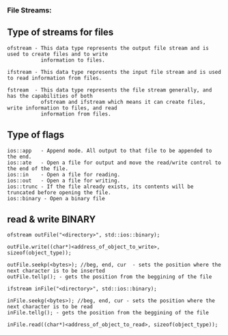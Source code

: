### File Streams:

## Type of streams for files
	
	ofstream - This data type represents the output file stream and is used to create files and to write 
	           information to files.

	ifstream - This data type represents the input file stream and is used to read information from files.

	fstream  - This data type represents the file stream generally, and has the capabilities of both 
	           ofstream and ifstream which means it can create files, write information to files, and read 
	           information from files.


## Type of flags

	ios::app   - Append mode. All output to that file to be appended to the end.
	ios::ate   - Open a file for output and move the read/write control to the end of the file.
	ios::in    - Open a file for reading.
	ios::out   - Open a file for writing.
	ios::trunc - If the file already exists, its contents will be truncated before opening the file.
    ios::binary - Open a binary file

## read & write BINARY

	ofstream outFile("<directory>", std::ios::binary);

	outFile.write((char*)<address_of_object_to_write>, sizeof(object_type));

	outFile.seekp(<bytes>); //beg, end, cur  - sets the position where the next character is to be inserted
	outFile.tellp(); - gets the position from the beggining of the file

	ifstream inFile("<directory>", std::ios::binary);

	inFile.seekg(<bytes>); //beg, end, cur - sets the position where the next character is to be read
	inFile.tellg(); - gets the position from the beggining of the file

	inFile.read((char*)<address_of_object_to_read>, sizeof(object_type));